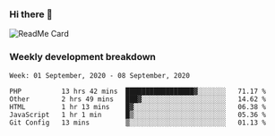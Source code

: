 ### Hi there 👋

<!--
**itzcy/itzcy** is a ✨ _special_ ✨ repository because its `README.md` (this file) appears on your GitHub profile.

Here are some ideas to get you started:

- 🔭 I’m currently working on ...
- 🌱 I’m currently learning ...
- 👯 I’m looking to collaborate on ...
- 🤔 I’m looking for help with ...
- 💬 Ask me about ...
- 📫 How to reach me: ...
- 😄 Pronouns: ...
- ⚡ Fun fact: ...
-->
![ReadMe Card](https://github-readme-stats.vercel.app/api?username=itzcy&show_icons=true&title_color=2d3198&icon_color=797cb8&text_color=24292e&bg_color=f6f8fa)

### Weekly development breakdown
<!--START_SECTION:waka-->
```text
Week: 01 September, 2020 - 08 September, 2020

PHP          13 hrs 42 mins  █████████████████▓░░░░░░░   71.17 % 
Other        2 hrs 49 mins   ███▓░░░░░░░░░░░░░░░░░░░░░   14.62 % 
HTML         1 hr 13 mins    █▓░░░░░░░░░░░░░░░░░░░░░░░   06.38 % 
JavaScript   1 hr 1 min      █▒░░░░░░░░░░░░░░░░░░░░░░░   05.36 % 
Git Config   13 mins         ▒░░░░░░░░░░░░░░░░░░░░░░░░   01.13 % 
```
<!--END_SECTION:waka-->
